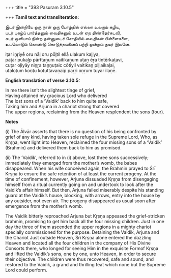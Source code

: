 +++
title = "393 Pasuram 3.10.5"

+++
**Tamil text and transliteration:**

இடர் இன்றியே ஒரு நாள் ஒரு போழ்தில் எல்லா உலகும் கழிய,  
படர் புகழ்ப் பார்த்தனும் வைதிகனும் உடன் ஏற திண்தேர்கடவி,  
சுடர் ஒளியாய் நின்ற தன்னுடைச் சோதியில் வைதிகன் பிள்ளைகளை,  
உடலொடும் கொண்டு கொடுத்தவனைப் பற்றி ஒன்றும் துயர் இலனே.

iṭar iṉṟiyē oru nāḷ oru pōḻtil ellā ulakum kaḻiya,  
paṭar pukaḻp pārttaṉum vaitikaṉum uṭaṉ ēṟa tiṇtērkaṭavi,  
cuṭar oḷiyāy niṉṟa taṉṉuṭaic cōtiyil vaitikaṉ piḷḷaikaḷai,  
uṭaloṭum koṇṭu koṭuttavaṉaip paṟṟi oṉṟum tuyar ilaṉē.

**English translation of verse 3.10.5:**

In me there isn’t the slightest tinge of grief,  
Having attained my gracious Lord who delivered  
The lost sons of a ‘Vaidik’ back to him quite safe,  
Taking him and Arjuna in a chariot strong that covered  
The upper regions, reclaiming from the Heaven resplendent the sons (four).

**Notes**

\(i\) The Āḻvār asserts that there is no question of his being confronted by grief of any kind, having taken sole refuge in the Supreme Lord, Who, as Kṛṣṇa, went light into Heaven, reclaimed the four missing sons of a ‘Vaidik’ (Brahmin) and delivered them back to him as promised.

\(ii\) The ‘Vaidik’, referred to in (i) above, lost three sons successively; immediately they emerged from the mother’s womb, the babes disappeared. When his wife conceived again, the Brahmin prayed to Śrī Kṛṣṇa to ensure the safe retention of at least the current progeny. At the time of confinement, however, Arjuna dissuaded Kṛṣṇa from disengaging himself from a ritual currently going on and undertook to look after the Vaidik’s affair himself. But then, Arjuna failed miserably despite his standing guard at the Vaidik’s house, blocking, with arrows, entry into the house by any outsider, not even air. The progeny disappeared as usual soon after emergence from the mother’s womb.

The Vaidik bitterly reproached Arjuna but Kṛṣṇa appeased the grief-stricken brahmin, promising to get him back all the four missing children. Just in one day the three of them ascended the upper regions in a mighty chariot specially commissioned for the purpose. Detaining the Vaidik, Arjuna and the Chariot Just outside Heaven, Śri Kṛṣṇa alone entered the dazzling Heaven and located all the four children in the company of His Divine Consorts there, who longed for seeing Him in the exquisite Formof Kṛṣṇa and lifted the Vaidik’s sons, one by one, unto Heaven, in order to secure their objective. The children were thus recovered, safe and sound, and restored to the Vaidik, a grand and thrilling feat which none but the Supreme Lord could perform.


